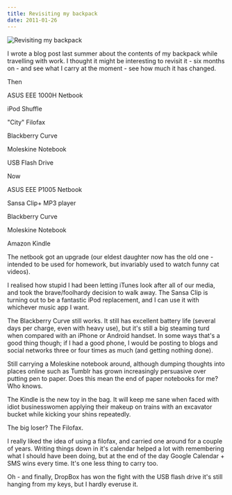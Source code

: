 ```yaml
---
title: Revisiting my backpack
date: 2011-01-26
---
```


![Revisiting my backpack](https://source.unsplash.com/Pll7AP6NFpY/1600x900)

I wrote a blog post last summer about the contents of my backpack while travelling with work. I thought it might be interesting to revisit it - six months on - and see what I carry at the moment - see how much it has changed.

Then

ASUS EEE 1000H Netbook

iPod Shuffle

"City" Filofax

Blackberry Curve

Moleskine Notebook

USB Flash Drive

Now

ASUS EEE P1005 Netbook

Sansa Clip+ MP3 player

Blackberry Curve

Moleskine Notebook

Amazon Kindle

The netbook got an upgrade (our eldest daughter now has the old one - intended to be used for homework, but invariably used to watch funny cat videos).

I realised how stupid I had been letting iTunes look after all of our media, and took the brave/foolhardy decision to walk away. The Sansa Clip is turning out to be a fantastic iPod replacement, and I can use it with whichever music app I want.

The Blackberry Curve still works. It still has excellent battery life (several days per charge, even with heavy use), but it's still a big steaming turd when compared with an iPhone or Android handset. In some ways that's a good thing though; if I had a good phone, I would be posting to blogs and social networks three or four times as much (and getting nothing done).

Still carrying a Moleskine notebook around, although dumping thoughts into places online such as Tumblr has grown increasingly persuasive over putting pen to paper. Does this mean the end of paper notebooks for me? Who knows.

The Kindle is the new toy in the bag. It will keep me sane when faced with idiot businesswomen applying their makeup on trains with an excavator bucket while kicking your shins repeatedly.

The big loser? The Filofax.

I really liked the idea of using a filofax, and carried one around for a couple of years. Writing things down in it's calendar helped a lot with remembering what I should have been doing, but at the end of the day Google Calendar + SMS wins every time. It's one less thing to carry too.

Oh - and finally, DropBox has won the fight with the USB flash drive it's still hanging from my keys, but I hardly everuse it.